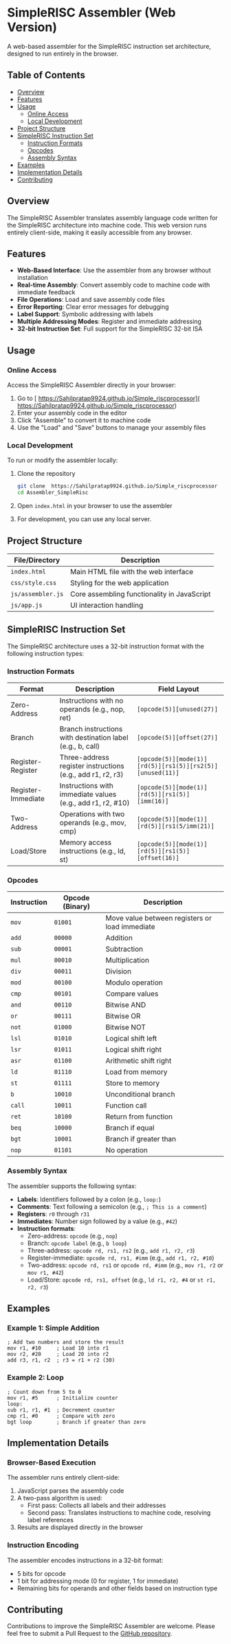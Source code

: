 # SimpleRISC Assembler (Web Version)

A web-based assembler for the SimpleRISC instruction set architecture, designed to run entirely in the browser.

## Table of Contents

- [Overview](#overview)
- [Features](#features)
- [Usage](#usage)
  - [Online Access](#online-access)
  - [Local Development](#local-development)
- [Project Structure](#project-structure)
- [SimpleRISC Instruction Set](#simplerisc-instruction-set)
  - [Instruction Formats](#instruction-formats)
  - [Opcodes](#opcodes)
  - [Assembly Syntax](#assembly-syntax)
- [Examples](#examples)
- [Implementation Details](#implementation-details)
- [Contributing](#contributing)

## Overview

The SimpleRISC Assembler translates assembly language code written for the SimpleRISC architecture into machine code. This web version runs entirely client-side, making it easily accessible from any browser.

## Features

- **Web-Based Interface**: Use the assembler from any browser without installation
- **Real-time Assembly**: Convert assembly code to machine code with immediate feedback
- **File Operations**: Load and save assembly code files
- **Error Reporting**: Clear error messages for debugging
- **Label Support**: Symbolic addressing with labels
- **Multiple Addressing Modes**: Register and immediate addressing
- **32-bit Instruction Set**: Full support for the SimpleRISC 32-bit ISA

## Usage

### Online Access

Access the SimpleRISC Assembler directly in your browser:

1. Go to [ https://Sahilpratap9924.github.io/Simple_riscprocessor]( https://Sahilpratap9924.github.io/Simple_riscprocessor)
2. Enter your assembly code in the editor
3. Click "Assemble" to convert it to machine code
4. Use the "Load" and "Save" buttons to manage your assembly files

### Local Development

To run or modify the assembler locally:

1. Clone the repository

   ```bash
   git clone  https://Sahilpratap9924.github.io/Simple_riscprocessor
   cd Assembler_SimpleRisc
   ```

2. Open `index.html` in your browser to use the assembler

3. For development, you can use any local server.

## Project Structure

| File/Directory    | Description                                 |
| ----------------- | ------------------------------------------- |
| `index.html`      | Main HTML file with the web interface       |
| `css/style.css`   | Styling for the web application             |
| `js/assembler.js` | Core assembling functionality in JavaScript |
| `js/app.js`       | UI interaction handling                     |

## SimpleRISC Instruction Set

The SimpleRISC architecture uses a 32-bit instruction format with the following instruction types:

### Instruction Formats

| Format             | Description                                                | Field Layout                                              |
| ------------------ | ---------------------------------------------------------- | --------------------------------------------------------- |
| Zero-Address       | Instructions with no operands (e.g., nop, ret)             | `[opcode(5)][unused(27)]`                                 |
| Branch             | Branch instructions with destination label (e.g., b, call) | `[opcode(5)][offset(27)]`                                 |
| Register-Register  | Three-address register instructions (e.g., add r1, r2, r3) | `[opcode(5)][mode(1)][rd(5)][rs1(5)][rs2(5)][unused(11)]` |
| Register-Immediate | Instructions with immediate values (e.g., add r1, r2, #10) | `[opcode(5)][mode(1)][rd(5)][rs1(5)][imm(16)]`            |
| Two-Address        | Operations with two operands (e.g., mov, cmp)              | `[opcode(5)][mode(1)][rd(5)][rs1(5/imm(21)]`              |
| Load/Store         | Memory access instructions (e.g., ld, st)                  | `[opcode(5)][mode(1)][rd(5)][rs1(5)][offset(16)]`         |

### Opcodes

| Instruction | Opcode (Binary) | Description                                    |
| ----------- | --------------- | ---------------------------------------------- |
| `mov`       | `01001`         | Move value between registers or load immediate |
| `add`       | `00000`         | Addition                                       |
| `sub`       | `00001`         | Subtraction                                    |
| `mul`       | `00010`         | Multiplication                                 |
| `div`       | `00011`         | Division                                       |
| `mod`       | `00100`         | Modulo operation                               |
| `cmp`       | `00101`         | Compare values                                 |
| `and`       | `00110`         | Bitwise AND                                    |
| `or`        | `00111`         | Bitwise OR                                     |
| `not`       | `01000`         | Bitwise NOT                                    |
| `lsl`       | `01010`         | Logical shift left                             |
| `lsr`       | `01011`         | Logical shift right                            |
| `asr`       | `01100`         | Arithmetic shift right                         |
| `ld`        | `01110`         | Load from memory                               |
| `st`        | `01111`         | Store to memory                                |
| `b`         | `10010`         | Unconditional branch                           |
| `call`      | `10011`         | Function call                                  |
| `ret`       | `10100`         | Return from function                           |
| `beq`       | `10000`         | Branch if equal                                |
| `bgt`       | `10001`         | Branch if greater than                         |
| `nop`       | `01101`         | No operation                                   |

### Assembly Syntax

The assembler supports the following syntax:

- **Labels**: Identifiers followed by a colon (e.g., `loop:`)
- **Comments**: Text following a semicolon (e.g., `; This is a comment`)
- **Registers**: `r0` through `r31`
- **Immediates**: Number sign followed by a value (e.g., `#42`)
- **Instruction formats**:
  - Zero-address: `opcode` (e.g., `nop`)
  - Branch: `opcode label` (e.g., `b loop`)
  - Three-address: `opcode rd, rs1, rs2` (e.g., `add r1, r2, r3`)
  - Register-immediate: `opcode rd, rs1, #imm` (e.g., `add r1, r2, #10`)
  - Two-address: `opcode rd, rs1` or `opcode rd, #imm` (e.g., `mov r1, r2` or `mov r1, #42`)
  - Load/Store: `opcode rd, rs1, offset` (e.g., `ld r1, r2, #4` or `st r1, r2, r3`)

## Examples

### Example 1: Simple Addition

```assembly
; Add two numbers and store the result
mov r1, #10     ; Load 10 into r1
mov r2, #20     ; Load 20 into r2
add r3, r1, r2  ; r3 = r1 + r2 (30)
```

### Example 2: Loop

```assembly
; Count down from 5 to 0
mov r1, #5      ; Initialize counter
loop:
sub r1, r1, #1  ; Decrement counter
cmp r1, #0      ; Compare with zero
bgt loop        ; Branch if greater than zero
```

## Implementation Details

### Browser-Based Execution

The assembler runs entirely client-side:

1. JavaScript parses the assembly code
2. A two-pass algorithm is used:
   - First pass: Collects all labels and their addresses
   - Second pass: Translates instructions to machine code, resolving label references
3. Results are displayed directly in the browser

### Instruction Encoding

The assembler encodes instructions in a 32-bit format:

- 5 bits for opcode
- 1 bit for addressing mode (0 for register, 1 for immediate)
- Remaining bits for operands and other fields based on instruction type

## Contributing

Contributions to improve the SimpleRISC Assembler are welcome. Please feel free to submit a Pull Request to the [GitHub repository](https://github.com/yourusername/Assembler_SimpleRisc).
